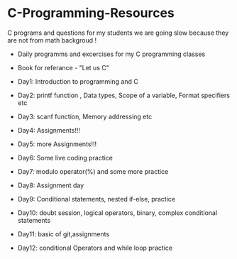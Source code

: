 # C-Programming-Resources
C programs and questions for my students
we are going slow because they are not from math backgroud !

- Daily programms and excercises for my C programming classes
- Book for referance - "Let us C"

- Day1: Introduction to programming and C
- Day2: printf function , Data types, Scope of a variable, Format specifiers etc
- Day3: scanf function, Memory addressing etc
- Day4: Assignments!!!
- Day5: more Assignments!!!
- Day6: Some live coding practice
- Day7: modulo operator(%) and some more practice
- Day8: Assignment day
- Day9: Conditional statements, nested if-else, practice
- Day10: doubt session, logical operators, binary, complex conditional statements
- Day11: basic of git,assignments
- Day12: conditional Operators and while loop practice
